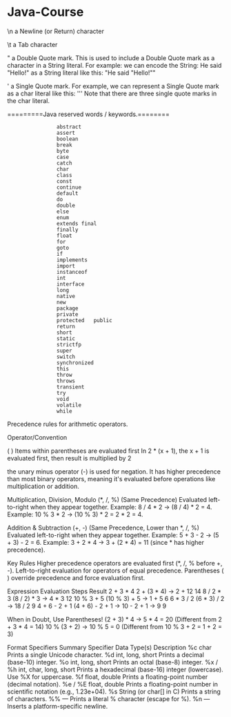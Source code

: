 # Java-Course

\n  a Newline (or Return) character

\t  a Tab character

\"  a Double Quote mark. This is used to include a Double Quote mark as a character in a String literal. For example: we can encode the String: He said "Hello!"
as a String literal like this: "He said \"Hello!\""

\'   a Single Quote mark. For example, we can represent a Single Quote mark as a char literal like this:  '\'' Note that there are three single quote marks in the char literal.

=========Java reserved words / keywords.========

                    abstract
                    assert
                    boolean
                    break
                    byte
                    case
                    catch
                    char
                    class
                    const
                    continue
                    default
                    do
                    double
                    else
                    enum
                    extends	final
                    finally
                    float
                    for
                    goto
                    if
                    implements
                    import
                    instanceof
                    int
                    interface
                    long
                    native
                    new
                    package
                    private
                    protected	public
                    return
                    short
                    static
                    strictfp
                    super
                    switch
                    synchronized
                    this
                    throw
                    throws
                    transient
                    try
                    void
                    volatile
                    while

Precedence rules for arithmetic operators.

Operator/Convention

( )	Items within parentheses are evaluated first
In 2 * (x + 1), the x + 1 is evaluated first, then result is multiplied by 2

the unary minus operator (-) is used for negation. It has higher precedence than most binary operators, meaning it's evaluated before operations like multiplication or addition.

Multiplication, Division, Modulo (*, /, %) (Same Precedence)
Evaluated left-to-right when they appear together.
Example: 8 / 4 * 2 → (8 / 4) * 2 = 4.
Example: 10 % 3 * 2 → (10 % 3) * 2 = 2 * 2 = 4.

Addition & Subtraction (+, -) (Same Precedence, Lower than *, /, %)
Evaluated left-to-right when they appear together.
Example: 5 + 3 - 2 → (5 + 3) - 2 = 6.
Example: 3 + 2 * 4 → 3 + (2 * 4) = 11 (since * has higher precedence).

Key Rules
Higher precedence operators are evaluated first (*, /, % before +, -).
Left-to-right evaluation for operators of equal precedence.
Parentheses ( ) override precedence and force evaluation first.

Expression	            Evaluation Steps	          Result
2 + 3 * 4	            2 + (3 * 4) → 2 + 12	        14
8 / 2 * 3	            (8 / 2) * 3 → 4 * 3	            12
10 % 3 + 5	            (10 % 3) + 5 → 1 + 5	        6
6 * 3 / 2	            (6 * 3) / 2 → 18 / 2	        9
4 + 6 - 2 + 1	    (4 + 6) - 2 + 1 → 10 - 2 + 1 → 9	9

When in Doubt, Use Parentheses!
(2 + 3) * 4 → 5 * 4 = 20     (Different from 2 + 3 * 4 = 14)
10 % (3 + 2) → 10 % 5 = 0    (Different from 10 % 3 + 2 = 1 + 2 = 3)


Format Specifiers Summary
Specifier	                    Data Type(s)	                            Description
    %c	                             char	                  Prints a single Unicode character.
    %d	                        int, long, short	         Prints a decimal (base-10) integer.
    %o	                        int, long, short	            Prints an octal (base-8) integer.
    %x / %h	                int, char, long, short	        Prints a hexadecimal (base-16) integer (lowercase). Use %X for uppercase.
    %f	                        float, double	            Prints a floating-point number (decimal notation).
    %e / %E	                    float, double	            Prints a floating-point number in scientific notation (e.g., 1.23e+04).
    %s	                        String (or char[] in C)	    Prints a string of characters.
    %%	                                —	                Prints a literal % character (escape for %).
    %n	                                —	                Inserts a platform-specific newline.